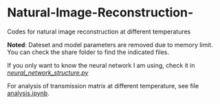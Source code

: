 # Natural-Image-Reconstruction-

Codes for natural image reconstruction at different temperatures

**Noted**: Dateset and model parameters are removed due to memory limit. You can check the share folder to find the indicated files.

If you only want to know the neural network I am using, check it in [*neural_network_structure.py*](/neural_network_structure.py)

For analysis of transmission matrix at different temperature, see file [analysis.ipynb](matrix/analysis.ipynb).


